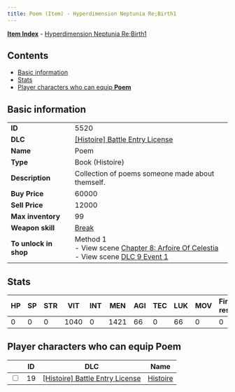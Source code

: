 ```yaml
---
title: Poem (Item) - Hyperdimension Neptunia Re;Birth1
---
```


[**Item Index**](/neptunia/rb1/item/index.html) - [Hyperdimension Neptunia Re;Birth1](/neptunia/rb1)

## Contents

- [Basic information](#basic-information)
- [Stats](#stats)
- [Player characters who can equip **Poem**](#player-characters-who-can-equip-poem)

## Basic information

|   |   |
| -- | -- |
| **ID** | 5520 |
| **DLC** | [[Histoire] Battle Entry License](/neptunia/rb1/dlc/9-histoire.html) |
| **Name** | Poem |
| **Type** | Book (Histoire) |
| **Description** | Collection of poems someone made about themself. |
| **Buy Price** | 60000 |
| **Sell Price** | 12000 |
| **Max inventory** | 99 |
| **Weapon skill** | [Break](/neptunia/rb1/skill/9-3003-break.html) |
| **To unlock in shop** | Method 1<br />- View scene [Chapter 8: Arfoire Of Celestia](/neptunia/rb1/scene/1-801-chapter-8-arfoire-of-celestia.html)<br />- View scene [DLC 9 Event 1](/neptunia/rb1/scene/9-5030-dlc-9-event-1.html) |


## Stats

| HP | SP | STR | VIT | INT | MEN | AGI | TEC | LUK | MOV | Fire res. | Ice res. | Wind res. | Lightning res. |
| -- | -- | --- | --- | --- | --- | --- | --- | --- | --- | --------- | -------- | --------- | -------------- |
| 0 | 0 | 0 | 1040 | 0 | 1421 | 66 | 0 | 66 | 0 | 0 | 0 | 0 | 0 |


## Player characters who can equip **Poem**

|    | ID | DLC | Name |
| -- | -- | --- | ---- |
| <input type="checkbox" id="rb1-player-9-19" class="trackbox" /> | 19 | [[Histoire] Battle Entry License](/neptunia/rb1/dlc/9-histoire.html) | [Histoire](/neptunia/rb1/player/9-19-histoire.html) |
